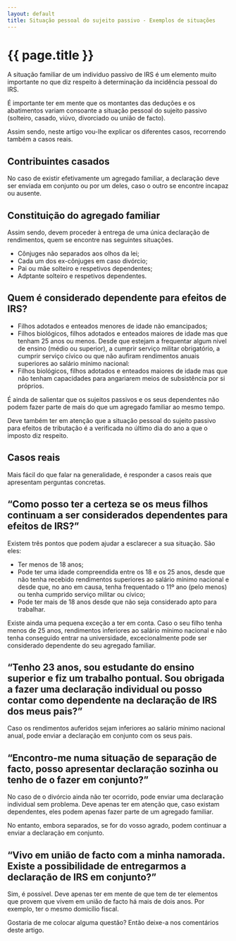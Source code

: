 ```yaml
---
layout: default
title: Situação pessoal do sujeito passivo - Exemplos de situações
---
```


#  {{ page.title }}

A situação familiar de um individuo passivo de IRS é um elemento muito importante no que diz respeito à determinação da incidência pessoal do IRS.

É importante ter em mente que os montantes das deduções e os abatimentos variam consoante a situação pessoal do sujeito passivo (solteiro, casado, viúvo, divorciado ou união de facto).

Assim sendo, neste artigo vou-lhe explicar os diferentes casos, recorrendo também a casos reais.

## Contribuintes casados

No caso de existir efetivamente um agregado familiar, a declaração deve ser enviada em conjunto ou por um deles, caso o outro se encontre incapaz ou ausente.

## Constituição do agregado familiar

Assim sendo, devem proceder à entrega de uma única declaração de rendimentos, quem se encontre nas seguintes situações.

* Cônjuges não separados aos olhos da lei;
* Cada um dos ex-cônjuges em caso divórcio;
* Pai ou mãe solteiro e respetivos dependentes;
* Adptante solteiro e respetivos dependentes.

## Quem é considerado dependente para efeitos de IRS?

* Filhos adotados e enteados menores de idade não emancipados;
* Filhos biológicos, filhos adotados e enteados maiores de idade mas que tenham 25 anos ou menos. Desde que estejam a frequentar algum nível de ensino (médio ou superior), a cumprir serviço militar obrigatório, a cumprir serviço cívico ou que não aufiram rendimentos anuais superiores ao salário mínimo nacional:
* Filhos biológicos, filhos adotados e enteados maiores de idade mas que não tenham capacidades para angariarem meios de subsistência por si próprios.

É ainda de salientar que os sujeitos passivos e os seus dependentes não podem fazer parte de mais do que um agregado familiar ao mesmo tempo.

Deve também ter em atenção que a situação pessoal do sujeito passivo para efeitos de tributação é a verificada no último dia do ano a que o imposto diz respeito.

## Casos reais

Mais fácil do que falar na generalidade, é responder a casos reais que apresentam perguntas concretas.

## “Como posso ter a certeza se os meus filhos continuam a ser considerados dependentes para efeitos de IRS?”

Existem três pontos que podem ajudar a esclarecer a sua situação. São eles:

* Ter menos de 18 anos;
* Pode ter uma idade compreendida entre os 18 e os 25 anos, desde que não tenha recebido rendimentos superiores ao salário mínimo nacional e desde que, no ano em causa, tenha frequentado o 11º ano (pelo menos) ou tenha cumprido serviço militar ou cívico;
* Pode ter mais de 18 anos desde que não seja considerado apto para trabalhar.

Existe ainda uma pequena exceção a ter em conta. Caso o seu filho tenha menos de 25 anos, rendimentos inferiores ao salário mínimo nacional e não tenha conseguido entrar na universidade, excecionalmente pode ser considerado dependente do seu agregado familiar.

## “Tenho 23 anos, sou estudante do ensino superior e fiz um trabalho pontual. Sou obrigada a fazer uma declaração individual ou posso contar como dependente na declaração de IRS dos meus pais?”

Caso os rendimentos auferidos sejam inferiores ao salário mínimo nacional anual, pode enviar a declaração em conjunto com os seus pais.

## “Encontro-me numa situação de separação de facto, posso apresentar declaração sozinha ou tenho de o fazer em conjunto?”

No caso de o divórcio ainda não ter ocorrido, pode enviar uma declaração individual sem problema. Deve apenas ter em atenção que, caso existam dependentes, eles podem apenas fazer parte de um agregado familiar.

No entanto, embora separados, se for do vosso agrado, podem continuar a enviar a declaração em conjunto.

## “Vivo em união de facto com a minha namorada. Existe a possibilidade de entregarmos a declaração de IRS em conjunto?”

Sim, é possível. Deve apenas ter em mente de que tem de ter elementos que provem que vivem em união de facto há mais de dois anos. Por exemplo, ter o mesmo domicílio fiscal.

Gostaria de me colocar alguma questão? Então deixe-a nos comentários deste artigo.
